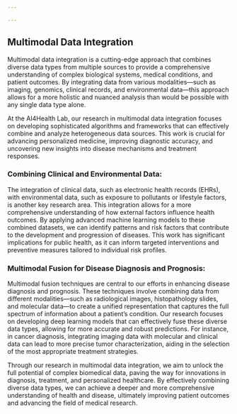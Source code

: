```yaml
---

---
```


## Multimodal Data Integration
Multimodal data integration is a cutting-edge approach that combines diverse data types from multiple sources to provide a comprehensive understanding of complex biological systems, medical conditions, and patient outcomes. By integrating data from various modalities—such as imaging, genomics, clinical records, and environmental data—this approach allows for a more holistic and nuanced analysis than would be possible with any single data type alone.

At the AI4Health Lab, our research in multimodal data integration focuses on developing sophisticated algorithms and frameworks that can effectively combine and analyze heterogeneous data sources. This work is crucial for advancing personalized medicine, improving diagnostic accuracy, and uncovering new insights into disease mechanisms and treatment responses.

### Combining Clinical and Environmental Data:
The integration of clinical data, such as electronic health records (EHRs), with environmental data, such as exposure to pollutants or lifestyle factors, is another key research area. This integration allows for a more comprehensive understanding of how external factors influence health outcomes. By applying advanced machine learning models to these combined datasets, we can identify patterns and risk factors that contribute to the development and progression of diseases. This work has significant implications for public health, as it can inform targeted interventions and preventive measures tailored to individual risk profiles.

### Multimodal Fusion for Disease Diagnosis and Prognosis:
Multimodal fusion techniques are central to our efforts in enhancing disease diagnosis and prognosis. These techniques involve combining data from different modalities—such as radiological images, histopathology slides, and molecular data—to create a unified representation that captures the full spectrum of information about a patient’s condition. Our research focuses on developing deep learning models that can effectively fuse these diverse data types, allowing for more accurate and robust predictions. For instance, in cancer diagnosis, integrating imaging data with molecular and clinical data can lead to more precise tumor characterization, aiding in the selection of the most appropriate treatment strategies.

Through our research in multimodal data integration, we aim to unlock the full potential of complex biomedical data, paving the way for innovations in diagnosis, treatment, and personalized healthcare. By effectively combining diverse data types, we can achieve a deeper and more comprehensive understanding of health and disease, ultimately improving patient outcomes and advancing the field of medical research.



